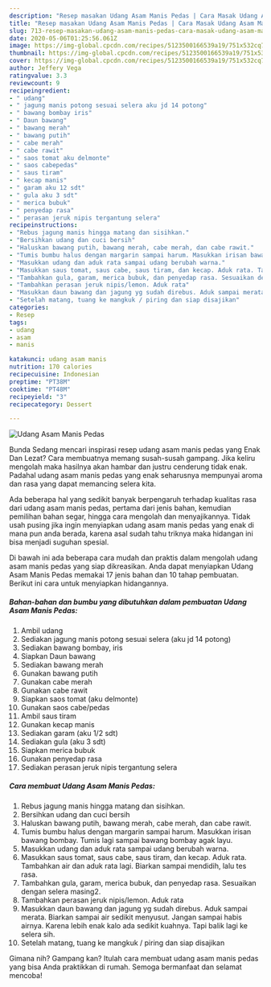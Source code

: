 ```yaml
---
description: "Resep masakan Udang Asam Manis Pedas | Cara Masak Udang Asam Manis Pedas Yang Paling Enak"
title: "Resep masakan Udang Asam Manis Pedas | Cara Masak Udang Asam Manis Pedas Yang Paling Enak"
slug: 713-resep-masakan-udang-asam-manis-pedas-cara-masak-udang-asam-manis-pedas-yang-paling-enak
date: 2020-05-06T01:25:56.061Z
image: https://img-global.cpcdn.com/recipes/5123500166539a19/751x532cq70/udang-asam-manis-pedas-foto-resep-utama.jpg
thumbnail: https://img-global.cpcdn.com/recipes/5123500166539a19/751x532cq70/udang-asam-manis-pedas-foto-resep-utama.jpg
cover: https://img-global.cpcdn.com/recipes/5123500166539a19/751x532cq70/udang-asam-manis-pedas-foto-resep-utama.jpg
author: Jeffery Vega
ratingvalue: 3.3
reviewcount: 9
recipeingredient:
- " udang"
- " jagung manis potong sesuai selera aku jd 14 potong"
- " bawang bombay iris"
- " Daun bawang"
- " bawang merah"
- " bawang putih"
- " cabe merah"
- " cabe rawit"
- " saos tomat aku delmonte"
- " saos cabepedas"
- " saus tiram"
- " kecap manis"
- " garam aku 12 sdt"
- " gula aku 3 sdt"
- " merica bubuk"
- " penyedap rasa"
- " perasan jeruk nipis tergantung selera"
recipeinstructions:
- "Rebus jagung manis hingga matang dan sisihkan."
- "Bersihkan udang dan cuci bersih"
- "Haluskan bawang putih, bawang merah, cabe merah, dan cabe rawit."
- "Tumis bumbu halus dengan margarin sampai harum. Masukkan irisan bawang bombay. Tumis lagi sampai bawang bombay agak layu."
- "Masukkan udang dan aduk rata sampai udang berubah warna."
- "Masukkan saus tomat, saus cabe, saus tiram, dan kecap. Aduk rata. Tambahkan air dan aduk rata lagi. Biarkan sampai mendidih, lalu tes rasa."
- "Tambahkan gula, garam, merica bubuk, dan penyedap rasa. Sesuaikan dengan selera masing2."
- "Tambahkan perasan jeruk nipis/lemon. Aduk rata"
- "Masukkan daun bawang dan jagung yg sudah direbus. Aduk sampai merata. Biarkan sampai air sedikit menyusut. Jangan sampai habis airnya. Karena lebih enak kalo ada sedikit kuahnya. Tapi balik lagi ke selera sih."
- "Setelah matang, tuang ke mangkuk / piring dan siap disajikan"
categories:
- Resep
tags:
- udang
- asam
- manis

katakunci: udang asam manis 
nutrition: 170 calories
recipecuisine: Indonesian
preptime: "PT38M"
cooktime: "PT48M"
recipeyield: "3"
recipecategory: Dessert

---
```



![Udang Asam Manis Pedas](https://img-global.cpcdn.com/recipes/5123500166539a19/751x532cq70/udang-asam-manis-pedas-foto-resep-utama.jpg)

Bunda Sedang mencari inspirasi resep udang asam manis pedas yang Enak Dan Lezat? Cara membuatnya memang susah-susah gampang. Jika keliru mengolah maka hasilnya akan hambar dan justru cenderung tidak enak. Padahal udang asam manis pedas yang enak seharusnya mempunyai aroma dan rasa yang dapat memancing selera kita.

Ada beberapa hal yang sedikit banyak berpengaruh terhadap kualitas rasa dari udang asam manis pedas, pertama dari jenis bahan, kemudian pemilihan bahan segar, hingga cara mengolah dan menyajikannya. Tidak usah pusing jika ingin menyiapkan udang asam manis pedas yang enak di mana pun anda berada, karena asal sudah tahu triknya maka hidangan ini bisa menjadi suguhan spesial.




Di bawah ini ada beberapa cara mudah dan praktis dalam mengolah udang asam manis pedas yang siap dikreasikan. Anda dapat menyiapkan Udang Asam Manis Pedas memakai 17 jenis bahan dan 10 tahap pembuatan. Berikut ini cara untuk menyiapkan hidangannya.

<!--inarticleads1-->

##### Bahan-bahan dan bumbu yang dibutuhkan dalam pembuatan Udang Asam Manis Pedas:

1. Ambil  udang
1. Sediakan  jagung manis potong sesuai selera (aku jd 14 potong)
1. Sediakan  bawang bombay, iris
1. Siapkan  Daun bawang
1. Sediakan  bawang merah
1. Gunakan  bawang putih
1. Gunakan  cabe merah
1. Gunakan  cabe rawit
1. Siapkan  saos tomat (aku delmonte)
1. Gunakan  saos cabe/pedas
1. Ambil  saus tiram
1. Gunakan  kecap manis
1. Sediakan  garam (aku 1/2 sdt)
1. Sediakan  gula (aku 3 sdt)
1. Siapkan  merica bubuk
1. Gunakan  penyedap rasa
1. Sediakan  perasan jeruk nipis tergantung selera




<!--inarticleads2-->

##### Cara membuat Udang Asam Manis Pedas:

1. Rebus jagung manis hingga matang dan sisihkan.
1. Bersihkan udang dan cuci bersih
1. Haluskan bawang putih, bawang merah, cabe merah, dan cabe rawit.
1. Tumis bumbu halus dengan margarin sampai harum. Masukkan irisan bawang bombay. Tumis lagi sampai bawang bombay agak layu.
1. Masukkan udang dan aduk rata sampai udang berubah warna.
1. Masukkan saus tomat, saus cabe, saus tiram, dan kecap. Aduk rata. Tambahkan air dan aduk rata lagi. Biarkan sampai mendidih, lalu tes rasa.
1. Tambahkan gula, garam, merica bubuk, dan penyedap rasa. Sesuaikan dengan selera masing2.
1. Tambahkan perasan jeruk nipis/lemon. Aduk rata
1. Masukkan daun bawang dan jagung yg sudah direbus. Aduk sampai merata. Biarkan sampai air sedikit menyusut. Jangan sampai habis airnya. Karena lebih enak kalo ada sedikit kuahnya. Tapi balik lagi ke selera sih.
1. Setelah matang, tuang ke mangkuk / piring dan siap disajikan




Gimana nih? Gampang kan? Itulah cara membuat udang asam manis pedas yang bisa Anda praktikkan di rumah. Semoga bermanfaat dan selamat mencoba!
